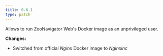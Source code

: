 ```yaml
---
title: 0.6.1
type: patch
---
```


Allows to run ZooNavigator Web's Docker image as an unprivileged user.


**Changes:**

* Switched from official _Nginx_ Docker image to _Nginxinc_
